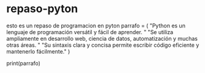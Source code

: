 # repaso-pyton
esto es un repaso de programacion en pyton
parrafo = (
    "Python es un lenguaje de programación versátil y fácil de aprender. "
    "Se utiliza ampliamente en desarrollo web, ciencia de datos, automatización y muchas otras áreas. "
    "Su sintaxis clara y concisa permite escribir código eficiente y mantenerlo fácilmente."
)

print(parrafo)
